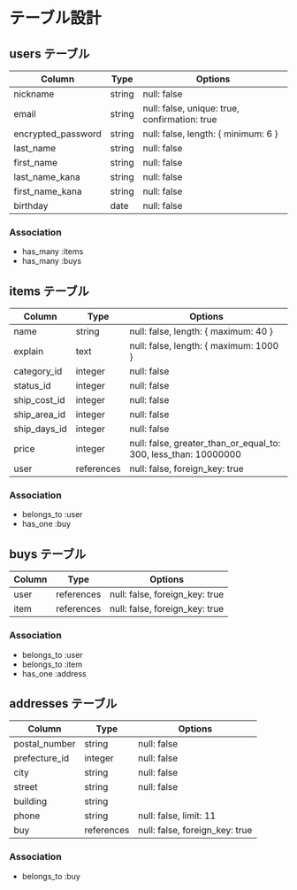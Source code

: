 # テーブル設計

## users テーブル

| Column             | Type    | Options                                       |
| ------------------ | ------- | --------------------------------------------- |
| nickname           | string  | null: false                                   |
| email              | string  | null: false, unique: true, confirmation: true |
| encrypted_password | string  | null: false, length: { minimum: 6 }           |
| last_name          | string  | null: false                                   |
| first_name         | string  | null: false                                   |
| last_name_kana     | string  | null: false                                   |
| first_name_kana    | string  | null: false                                   |
| birthday           | date    | null: false                                   |

### Association

- has_many :items
- has_many :buys

## items テーブル

| Column           | Type       | Options                                                         |
| ---------------- | ---------- | --------------------------------------------------------------- |
| name             | string     | null: false, length: { maximum: 40 }                            |
| explain          | text       | null: false, length: { maximum: 1000 }                          |
| category_id      | integer    | null: false                                                     |
| status_id        | integer    | null: false                                                     |
| ship_cost_id     | integer    | null: false                                                     |
| ship_area_id     | integer    | null: false                                                     |
| ship_days_id     | integer    | null: false                                                     |
| price            | integer    | null: false, greater_than_or_equal_to: 300, less_than: 10000000 |
| user             | references | null: false, foreign_key: true                                  |

### Association

- belongs_to :user
- has_one    :buy

## buys テーブル

| Column        | Type       | Options                        |
| ------------- | ---------- | ------------------------------ |
| user          | references | null: false, foreign_key: true |
| item          | references | null: false, foreign_key: true |

### Association

- belongs_to :user
- belongs_to :item
- has_one    :address

## addresses テーブル

| Column        | Type       | Options                        |
| ------------- | ---------- | ------------------------------ |
| postal_number | string     | null: false                    |
| prefecture_id | integer    | null: false                    |
| city          | string     | null: false                    |
| street        | string     | null: false                    |
| building      | string     |                                |
| phone         | string     | null: false, limit: 11         |
| buy           | references | null: false, foreign_key: true |

### Association

- belongs_to :buy